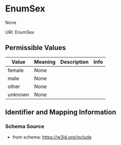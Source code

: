 # EnumSex

None

URI: EnumSex

## Permissible Values

| Value | Meaning | Description | Info |
| --- | --- | --- | --- |
| female | None |  | |
| male | None |  | |
| other | None |  | |
| unknown | None |  | |


## Identifier and Mapping Information







### Schema Source


* from schema: https://w3id.org/include



